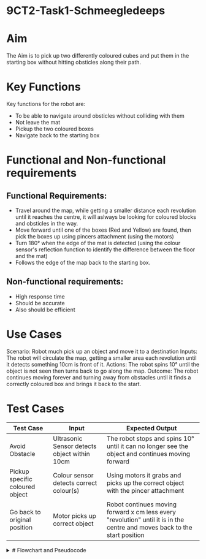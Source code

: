 # 9CT2-Task1-Schmeegledeeps

# Aim
The Aim is to pick up two differently coloured cubes and put them in the starting box without hitting obsticles along their path.

# Key Functions
Key functions for the robot are:
* To be able to navigate around obsticles without colliding with them
* Not leave the mat
* Pickup the two coloured boxes
* Navigate back to the starting box
# Functional and Non-functional requirements

## Functional Requirements:
* Travel around the map, while getting a smaller distance each revolution until it reaches the centre, it will aslways be looking for coloured blocks and obsticles in the way.
* Move forward until one of the boxes (Red and Yellow) are found, then pick the boxes up using pincers attachment (using the motors)
* Turn 180° when the edge of the mat is detected (using the colour sensor's reflection function to identify the difference between the floor and the mat)
* Follows the edge of the map back to the starting box.

## Non-functional requirements:
* High response time
* Should be accurate
* Also should be efficient


# Use Cases
Scenario: Robot much pick up an object and move it to a destination
Inputs: The robot will circulate the map, getting a smaller area each revolution until it detects something 10cm is front of it.
Actions: The robot spins 10° until the object is not seen then turns back to go along the map.
Outcome: The robot continues moving forever and turning away from obstacles until it finds a correctly coloured box and brings it back to the start.

# Test Cases
| Test Case | Input     | Expected Output   |
|---------- |---------- |----------------   |
|Avoid Obstacle|Ultrasonic Sensor detects object within 10cm|The robot stops and spins 10° until it can no longer see the object and continues moving forward|
|Pickup specific coloured object|Colour sensor detects correct colour(s)|Using motors it grabs and picks up the correct object with the pincer attachment|
|Go back to original position|Motor picks up correct object|Robot continues moving forward x cm less every "revolution" until it is in the centre and moves back to the start position|
  
<details><summary># Flowchart and Pseudocode</summary>

# Flowchart Activity A

![Flowchart](https://github.com/transaction-fraud/9CT2-Task1-Schmeegledeeps/blob/ANWESH/Images/1a.excalidraw.png "Flowchart")

# Flowchart Activity B

![Flowchart](https://github.com/transaction-fraud/9CT2-Task1-Schmeegledeeps/blob/ANWESH/Images/1b.excalidraw.png "Flowchartb")

# Flowchart Activity C

![Flowchart](https://github.com/transaction-fraud/9CT2-Task1-Schmeegledeeps/blob/ANWESH/Images/1c.excalidraw.png "Flowchart")

## Pseudocode Activities
### 1 a. 
```
BEGIN Even or Odd

INPUT Number

IF Number % 2 == 0 THEN

    OUTPUT "Even"

ELSE

    OUTPUT "Odd"

ENDIF

END
```

### 1 b.
```
BEGIN Calculating Factorial

INPUT Number

FOR i = 1, i TO Number, STEP 1
    PROCESS Number = Number * i

OUTPUT Number

END
```     
### 2 a.  
```
BEGIN Cost of total books

INPUT AMOUNT

FOR i = 0, i TO AMOUNT, STEP 1

    INPUT PRICE

    PROCESS PRICES += PRICE
    
IF PRICES > 100

    PROCESS = PRICES % 1.1

ENDIF

OUTPUT PRICES

END
```

### 2 b.
```
BEGIN Sum of numbers from 1 to N

INPUT N

FOR i = 0, i TO N, STEP 1

    PROCESS sum += N + i
    
    PROCESS N - 1

OUTPUT SUM

END
```
</details>